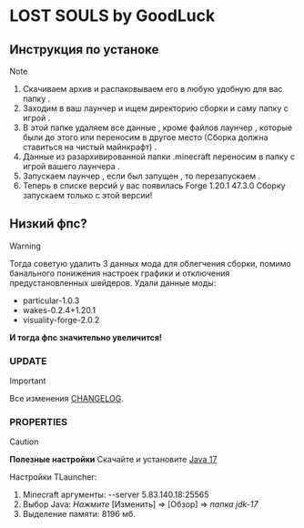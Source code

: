 # LOST SOULS by GoodLuck

## Инструкция по устаноке
> [!NOTE]
>1. Скачиваем архив и распаковываем его в любую удобную для вас папку .
>2. Заходим в ваш лаунчер и ищем директорию сборки и саму папку с игрой .
>3. В этой папке удаляем все данные , кроме файлов лаунчер , которые были до этого или переносим в другое место (Сборка должна ставиться на чистый майнкрафт) .
>4. Данные из разархивированной папки .minecraft переносим в папку с игрой вашего лаунчера .
>5. Запускаем лаунчер , если был запущен , то перезапускаем .
>6. Теперь в списке версий у вас появилась Forge 1.20.1 47.3.0
Сборку запускаем только с этой версии!

## Низкий фпс?
> [!WARNING]
>Тогда советую удалить 3 данных мода для облегчения сборки, помимо банального понижения настроек графики и отключения предустановленных шейдеров.
>Удали данные моды: 
>* particular-1.0.3
>* wakes-0.2.4+1.20.1
>* visuality-forge-2.0.2
>
>**И тогда фпс значительно увеличится!**

### UPDATE
> [!IMPORTANT]  
> Все изменения [CHANGELOG](https://github.com/GoodLuckTeam/lostsouls-gl-client/blob/main/CHANGELOG.md).

### PROPERTIES
> [!CAUTION]
> **Полезные настройки**
> Скачайте и установите [Java 17](https://www.oracle.com/java/technologies/javase/jdk17-archive-downloads.html)
>
> Настройки TLauncher:
> 1. Minecraft аргументы: --server 5.83.140.18:25565
> 2. Выбор Java: *Нажмите* [Изменить] => [Обзор] => *папка jdk-17*
> 3. Выделение памяти: 8196 мб.
